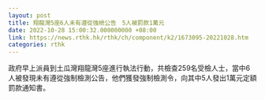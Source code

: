 ```yaml
---
layout: post
title: 翔龍灣5座6人未有遵從強檢公告　5人被罰款1萬元
date: 2022-10-28 15:00:32.000000000 +08:00
link: https://news.rthk.hk/rthk/ch/component/k2/1673095-20221028.htm
categories: rthk
---
```


政府早上派員到土瓜灣翔龍灣5座進行執法行動，共檢查259名受檢人士，當中6人被發現未有遵從強制檢測公告，他們獲發強制檢測令，向其中5人發出1萬元定額罰款通知書。
